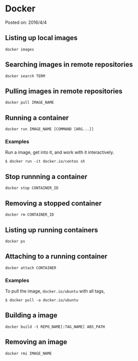 # Docker

Posted on: 2016/4/4


## Listing up local images

`docker images`


## Searching images in remote repositories

`docker search TERM`


## Pulling images in remote repositories

`docker pull IMAGE_NAME`


## Running a container

`docker run IMAGE_NAME [COMMAND [ARG...]]`

### Examples

Run a image, get into it, and work with it interactively.

```
$ docker run -it docker.io/centos sh
```


## Stop runnning a container

`docker stop CONTAINER_ID`


## Removing a stopped container

`docker rm CONTAINER_ID`


## Listing up running containers

`docker ps`


## Attaching to a running container

`docker attach CONTAINER`


### Examples 

To pull the image, `docker.io/ubuntu` with all tags,

```
$ docker pull -a docker.io/ubuntu 
```


## Building a image

`docker build -t REPO_NAME[:TAG_NAME] ABS_PATH`


## Removing an image

`docker rmi IMAGE_NAME`
